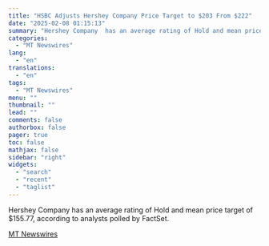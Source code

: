 ```yaml
---
title: "HSBC Adjusts Hershey Company Price Target to $203 From $222"
date: "2025-02-08 01:15:13"
summary: "Hershey Company  has an average rating of Hold and mean price target of $155.77, according to analysts polled by FactSet."
categories:
  - "MT Newswires"
lang:
  - "en"
translations:
  - "en"
tags:
  - "MT Newswires"
menu: ""
thumbnail: ""
lead: ""
comments: false
authorbox: false
pager: true
toc: false
mathjax: false
sidebar: "right"
widgets:
  - "search"
  - "recent"
  - "taglist"
---
```


Hershey Company has an average rating of Hold and mean price target of $155.77, according to analysts polled by FactSet.

[MT Newswires](https://www.tradingview.com/news/mtnewswires.com:20250207:A3312850:0/)
